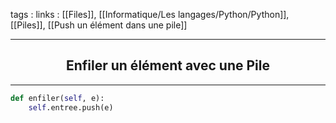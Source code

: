 tags : 
links : [[Files]], [[Informatique/Les langages/Python/Python]], [[Piles]], [[Push un élément dans une pile]]

****

<h2 style="text-align: center;"> Enfiler un élément avec une Pile </h2>

****


```python
def enfiler(self, e):
	self.entree.push(e)
```